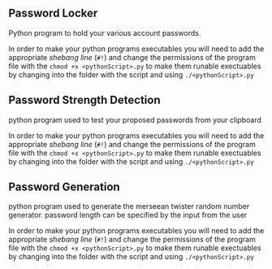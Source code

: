 ## Password Locker 

Python program to hold your various account passwords.

In order to make your python programs executables you will need to add the appropriate *shebang line* (`#!`) and change the permissions of the program file with the `chmod +x <pythonScript>.py` to make them runable exectuables by changing into the folder with the script and using `./<pythonScript>.py`

## Password Strength Detection

python program used to test your proposed passwords from your clipboard 

In order to make your python programs executables you will need to add the appropriate *shebang line* (`#!`) and change the permissions of the program file with the `chmod +x <pythonScript>.py` to make them runable exectuables by changing into the folder with the script and using `./<pythonScript>.py`

## Password Generation

python program used to generate the merseean twister random number generator. password length can be specified by the input from the user

In order to make your python programs executables you will need to add the appropriate *shebang line* (`#!`) and change the permissions of the program file with the `chmod +x <pythonScript>.py` to make them runable exectuables by changing into the folder with the script and using `./<pythonScript>.py`
